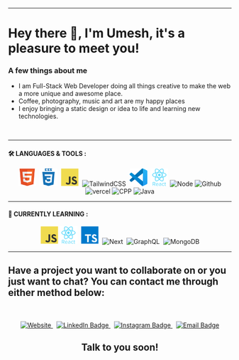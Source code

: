 

<!---
Vargos98/Vargos98 is a ✨ special ✨ repository because its `README.md` (this file) appears on your GitHub profile.
You can click the Preview link to take a look at your changes.
--->



---



# Hey there :wave:, I'm Umesh, it's a pleasure to meet you!

### A few things about me
- I am Full-Stack Web Developer doing all things creative to make the web a more unique and awesome place.
- Coffee, photography, music and art are my happy places 
- I enjoy bringing a static design or idea to life and learning new technologies.



<br>

---

#### :hammer_and_wrench: LANGUAGES & TOOLS :
<div align="center" >
<div>
  <img src="https://github.com/devicons/devicon/blob/master/icons/html5/html5-original.svg" title="HTML5" alt="HTML" width="40" height="40"/>&nbsp;
  <img src="https://github.com/devicons/devicon/blob/master/icons/css3/css3-plain-wordmark.svg"  title="CSS3" alt="CSS" width="40" height="40"/>&nbsp;
  <img src="https://github.com/devicons/devicon/blob/master/icons/javascript/javascript-original.svg" title="JavaScript" alt="JavaScript" width="40" height="40"/>&nbsp;
    <img src="https://logowik.com/content/uploads/images/tailwind-css3232.logowik.com.webp" title="TailwindCSS" alt="TailwindCSS" width="40" height="40" />&nbsp;
<!--   <img src="https://github.com/devicons/devicon/blob/master/icons/git/git-original-wordmark.svg" title="Git" alt="Git" width="40" height="40"/>&nbsp; -->
  <img src="https://github.com/devicons/devicon/blob/master/icons/vscode/vscode-original.svg" title="VSCode" alt="VSCode" width="40" height="40"/>&nbsp;
  <img src="https://github.com/devicons/devicon/blob/master/icons/react/react-original-wordmark.svg" title="React" alt="React" width="40" height="40"/>
  <img src="https://cdn-icons-png.flaticon.com/512/919/919825.png" title="Node" alt="Node" width="40" height="40"/>
  <img src="https://w7.pngwing.com/pngs/914/758/png-transparent-github-social-media-computer-icons-logo-android-github-logo-computer-wallpaper-banner-thumbnail.png" title="Github" alt="Github" width="40" height="40"/>
  <img src="https://images.prismic.io/contrary-research/0f4e0201-e82a-4356-b167-ee0610ec7ad0_Vercel.jpeg?auto=compress,format" title="vercel" alt="vercel" width="40" height="40"/>
  <img src="https://freepngimg.com/thumb/c++/9-2-c++-png-image.png" title="CPP" alt="CPP" width="40" height="40"/>
  <img src="https://w7.pngwing.com/pngs/578/816/png-transparent-java-class-file-java-platform-standard-edition-java-development-kit-java-runtime-environment-coffee-jar-text-class-orange-thumbnail.png" title="Java" alt="Java" width="40" height="40"/>

 
</div>
</div>

---

#### :book: CURRENTLY LEARNING :
<div align="center">
  <img src="https://github.com/devicons/devicon/blob/master/icons/javascript/javascript-original.svg" title="JavaScript" alt="JavaScript" width="40" height="40"/>&nbsp;<img src="https://github.com/devicons/devicon/blob/master/icons/react/react-original-wordmark.svg" title="React" alt="React" width="40" height="40"/>&nbsp;
 <img src="https://github.com/devicons/devicon/blob/master/icons/typescript/typescript-plain.svg" title="Typescript" alt="Typescript" width="40" height="40"/>&nbsp;
 <img src="https://miro.medium.com/v2/resize:fit:983/1*W0fC854FAMD1EP60bnl2lg.png" title="Next" alt="Next" width="40" height="40"/>&nbsp;
 <img src="https://iqunet.com/wp-content/uploads/2020/07/BLUE-INVERS-sensor-GRAPHQL-icon-large-400x364.jpg" title="GraphQL" alt="GraphQL" width="40" height="40"/>&nbsp;
 <img src="https://www.pngitem.com/pimgs/m/385-3850320_png-transparent-mongodb-icon-mongodb-logo-png-download.png" title="MongoDB" alt="MongoDB" width="40" height="40"/>
  </div>

---

## Have a project you want to collaborate on or you just want to chat? You can contact me through either method below:
<div id="badges" align="center">
  <br><br>
  <a href="https://umeshkumar.vercel.app/ ">
    <img src="https://www.freepnglogos.com/uploads/logo-website-png/logo-website-website-icon-with-png-and-vector-format-for-unlimited-22.png" alt="Website"  width="30" height="30" />
  </a>&nbsp;
  <a href="https://www.linkedin.com/in/umesh-kumar98/">
    <img src="https://static-00.iconduck.com/assets.00/linkedin-icon-1024x1024-net2o24e.png" alt="LinkedIn Badge" width="30" height="30"/>
  </a>&nbsp;
  <a href="https://www.instagram.com/umesh.ekthataxi/">
    <img src="https://static.vecteezy.com/system/resources/previews/017/743/717/original/instagram-icon-logo-free-png.png" alt="Instagram Badge"  width="30" height="30"/>
  </a>&nbsp;
  <a href="mailto:Vargos98@gmail.com">
    <img src="https://static.vecteezy.com/system/resources/previews/016/716/465/original/gmail-icon-free-png.png" alt="Email Badge"  width="30" height="30"/>
  </a>
  
  
  
  <h2>Talk to you soon!</h2>
</div>
